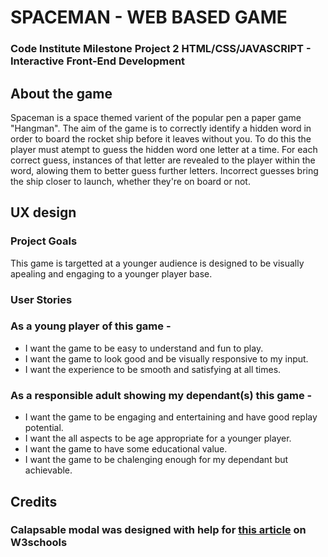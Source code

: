  # SPACEMAN - WEB BASED GAME

 ### Code Institute Milestone Project 2 HTML/CSS/JAVASCRIPT - Interactive Front-End Development

 ## About the game

 Spaceman is a space themed varient of the popular pen a paper game "Hangman". The aim of the game is to correctly identify a hidden word in order to board the rocket ship before it leaves without you. To do this the player must atempt to guess the hidden word one letter at a time. For each correct guess, instances of that letter are revealed to the player within the word, alowing them to better guess further letters. Incorrect guesses bring the ship closer to launch, whether they're on board or not.

 ## UX design 

 ### Project Goals

 This game is targetted at a younger audience is designed to be visually apealing and engaging to a younger player base. 

 ### User Stories

 ### As a young player of this game - 
  * I want the game to be easy to understand and fun to play.
  * I want the game to look good and be visually responsive to my input.
  * I want the experience to be smooth and satisfying at all times. 

  ### As a responsible adult showing my dependant(s) this game - 
  * I want the game to be engaging and entertaining and have good replay potential. 
  * I want the all aspects to be age appropriate for a younger player.
  * I want the game to have some educational value.
  * I want the game to be chalenging enough for my dependant but achievable. 

  ## Credits 

  
  ### Calapsable modal was designed with help for [this article](https://www.w3schools.com/howto/howto_css_modals.asp) on W3schools